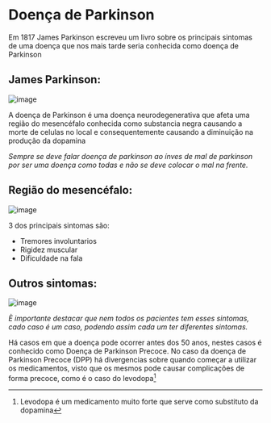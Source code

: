 # Doença de Parkinson

Em 1817 James Parkinson escreveu um livro sobre os principais sintomas de uma doença que nos mais tarde seria conhecida como doença de Parkinson

## James Parkinson:
![image](https://github.com/user-attachments/assets/e5e5c399-da2a-429e-8b23-648a41e9bd0b)

A doença de Parkinson é uma doença neurodegenerativa que afeta uma região do mesencéfalo conhecida como substancia negra causando a morte de celulas no local e consequentemente causando a diminuição na produção da dopamina

*Sempre se deve falar doença de parkinson ao ínves de mal de parkinson por ser uma doença como todas e não se deve colocar o mal na frente.*

## Região do mesencéfalo:
![image](https://github.com/user-attachments/assets/9fe5c191-78e5-4383-9527-101004c21f40)

3 dos principais sintomas são:
* Tremores involuntarios
* Rigidez muscular
* Dificuldade na fala

## Outros sintomas:
![image](https://github.com/user-attachments/assets/4e2acf36-731f-48aa-8d87-9163cae2fdaa)

  
*È importante destacar que nem todos os pacientes tem esses sintomas, cado caso é um caso, podendo assim cada um ter diferentes sintomas.*

Há casos em que a doença pode ocorrer antes dos 50 anos, nestes casos é conhecido como Doença de Parkinson Precoce. No caso da doença de Parkinson Precoce (DPP) há divergencias sobre quando começar a utilizar os medicamentos, visto que os mesmos pode causar complicações de forma precoce, como é o caso do levodopa[^1]


[^1]: Levodopa é um medicamento muito forte que serve como substituto da dopamina
